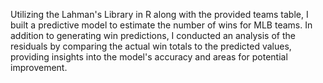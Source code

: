 Utilizing the Lahman's Library in R along with the provided teams table, I built a predictive model to estimate the number of wins for MLB teams. In addition to generating win predictions, I conducted an analysis of the residuals by comparing the actual win totals to the predicted values, providing insights into the model's accuracy and areas for potential improvement.
